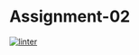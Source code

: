 # Assignment-02
[![linter](https://github.com/Amanda-Groulx/Assignment-02/workflows/linter/badge.svg)](https://github.com/marketplace/actions/super-linter)
